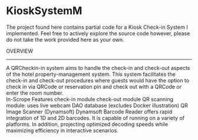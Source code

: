 # KioskSystemM
 The project found here contains partial code for a Kiosk Check-in System I implemented. 
 Feel free to actively explore the source code however, please do not take the work provided here as your own. 
 
OVERVIEW
________________________________________________________________________________________________________________

A QRCheckin-in system aims to handle the check-in and check-out aspects of the hotel property-management system.
This system facilitates the check-in and check-out procedures where guests would have the option to check in via 
QRCode or reservation pin and check out with a QRCode or enter the room number.  
In-Scrope Features
check-in module
check-out module
QR scanning module: uses live webcam
DAO database (excludes Docker illustration)
QR Image Scanner (Dynamsoft)
Dynamsoft Barcode Reader offers rapid integration of 1D and 2D barcodes. It is capable of running on a variety of platforms.
In addition, projecting optimized decoding speeds while maximizing efficiency in interactive scenarios.

